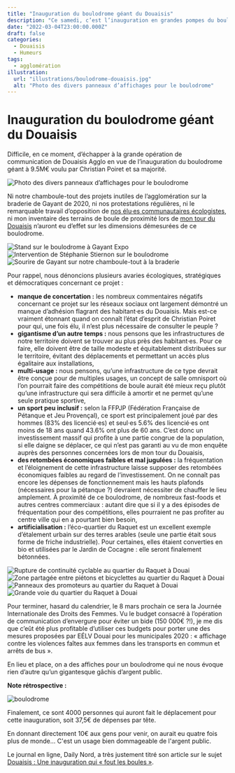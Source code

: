 ```yaml
---
title: "Inauguration du boulodrome géant du Douaisis"
description: "Ce samedi, c’est l’inauguration en grandes pompes du boulodrome géant voulu par la majorité de Douaisis Agglo emmenée par Christian Poiret. L’occasion de redire pourquoi nous y étions opposé·es."
date: "2022-03-04T23:00:00.000Z"
draft: false
categories:
  - Douaisis
  - Humeurs
tags:
  - agglomération
illustration:
  url: "illustrations/boulodrome-douaisis.jpg"
  alt: "Photo des divers panneaux d’affichages pour le boulodrome"
---
```


# Inauguration du boulodrome géant du Douaisis

Difficile, en ce moment, d’échapper à la grande opération de communication de Douaisis Agglo en vue de l’inauguration du boulodrome géant à 9.5M€ voulu par Christian Poiret et sa majorité.

![Photo des divers panneaux d’affichages pour le boulodrome](illustrations/boulodrome-douaisis.jpg)

Ni notre chamboule-tout des projets inutiles de l’agglomération sur la braderie de Gayant de 2020, ni nos protestations régulières, ni le remarquable travail d’opposition de [nos élu·es communautaires écologistes](https://www.youtube.com/watch?v=2cjJPjkDfiw), ni mon inventaire des terrains de boule de proximité lors de [mon tour du Douaisis](./top-depart-du-tour) n’auront eu d’effet sur les dimensions démesurées de ce boulodrome.

![Stand sur le boulodrome à Gayant Expo](illustrations/boulodrome-gayant-expo.jpg)
![Intervention de Stéphanie Stiernon sur le boulodrome](illustrations/boulodrome-stephanie.jpg)
![Sourire de Gayant sur notre chamboule-tout à la braderie](illustrations/boulodrome-sourire-de-gayant.jpg)

Pour rappel, nous dénoncions plusieurs avaries écologiques, stratégiques et démocratiques concernant ce projet :

- **manque de concertation :** les nombreux commentaires négatifs concernant ce projet sur les réseaux sociaux ont largement démontré un manque d’adhésion flagrant des habitant·es du Douaisis. Mais est-ce vraiment étonnant quand on connaît l’état d’esprit de Christian Poiret pour qui, une fois élu, il n’est plus nécessaire de consulter le peuple ?
- **gigantisme d’un autre temps :** nous pensons que les infrastructures de notre territoire doivent se trouver au plus près des habitant·es. Pour ce faire, elle doivent être de taille modeste et équitablement distribuées sur le territoire, évitant des déplacements et permettant un accès plus égalitaire aux installations,
- **multi-usage :** nous pensons, qu’une infrastructure de ce type devrait être conçue pour de multiples usages, un concept de salle omnisport où l’on pourrait faire des compétitions de boule aurait été mieux reçu plutôt qu’une infrastructure qui sera difficile à amortir et ne permet qu’une seule pratique sportive,
- **un sport peu inclusif :** selon la FFPJP (Fédération Française de Pétanque et Jeu Provençal), ce sport est principalement joué par des hommes (83% des licencié·es) et seul·es 5.6% des licencié·es ont moins de 18 ans quand 43.6% ont plus de 60 ans. C’est donc un investissement massif qui profite à une partie congrue de la population, si elle daigne se déplacer, ce qui n’est pas garanti au vu de mon enquête auprès des personnes concernées lors de mon tour du Douaisis,
- **des retombées économiques faibles et mal jugulées :** la fréquentation et l’éloignement de cette infrastructure laisse supposer des retombées économiques faibles au regard de l’investissement. On ne connaît pas encore les dépenses de fonctionnement mais les hauts plafonds (nécessaires pour la pétanque ?) devraient nécessiter de chauffer le lieu amplement. À proximité de ce boulodrome, de nombreux fast-foods et autres centres commerciaux : autant dire que si il y a des épisodes de fréquentation pour des compétitions, elles pourraient ne pas profiter au centre ville qui en a pourtant bien besoin,
- **artificialisation :** l’éco-quartier du Raquet est un excellent exemple d’étalement urbain sur des terres arables (seule une partie était sous forme de friche industrielle). Pour certaines, elles étaient converties en bio et utilisées par le Jardin de Cocagne : elle seront finalement bétonnées.

![Rupture de continuité cyclable au quartier du Raquet à Douai](illustrations/raquet-rupture-continuite-cyclable.jpg)
![Zone partagée entre piétons et bicyclettes au quartier du Raquet à Douai](illustrations/raquet-zone-mixte.jpg)
![Panneaux des promoteurs au quartier du Raquet à Douai](illustrations/raquet-panneaux.jpg)
![Grande voie du quartier du Raquet à Douai](illustrations/raquet-grande-voie.jpg)

Pour terminer, hasard du calendrier, le 8 mars prochain ce sera la Journée Internationale des Droits des Femmes. Vu le budget consacré à l’opération de communication d’envergure pour éviter un bide (150 000€ ?!), je me dis que c’eût été plus profitable d’utiliser ces budgets pour porter une des mesures proposées par EÉLV Douai pour les municipales 2020 : « affichage contre les violences faîtes aux femmes dans les transports en commun et arrêts de bus ».

En lieu et place, on a des affiches pour un boulodrome qui ne nous évoque rien d’autre qu’un gigantesque gâchis d’argent public.

**Note rétrospective :**

![boulodrome](illustrations/boulodrome-visiteurs.jpg "🖼➡️")

Finalement, ce sont 4000 personnes qui auront fait le déplacement pour cette inauguration, soit 37,5€ de dépenses par tête.

En donnant directement 10€ aux gens pour venir, on aurait eu quatre fois plus de monde... C'est un usage bien dommageable de l'argent public.

Le journal en ligne, Daily Nord, a très justement titré son article sur le sujet [Douaisis : Une inauguration qui « fout les boules »](https://dailynord.fr/2022/03/douaisis-une-inauguration-qui-fout-les-boules/).
